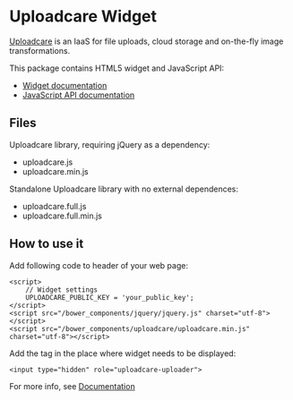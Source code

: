 Uploadcare Widget
=================

[Uploadcare](https://uploadcare.com) is an IaaS for file uploads,
cloud storage and on-the-fly image transformations.

This package contains HTML5 widget and JavaScript API:

  * [Widget documentation](https://uploadcare.com/documentation/widget/)
  * [JavaScript API documentation](https://uploadcare.com/documentation/javascript_api/)


## Files

Uploadcare library, requiring jQuery as a dependency:

  * uploadcare.js
  * uploadcare.min.js

Standalone Uploadcare library with no external dependences:

  * uploadcare.full.js
  * uploadcare.full.min.js

## How to use it

Add following code to header of your web page:

    <script>
        // Widget settings
        UPLOADCARE_PUBLIC_KEY = 'your_public_key';
    </script>
    <script src="/bower_components/jquery/jquery.js" charset="utf-8"></script>
    <script src="/bower_components/uploadcare/uploadcare.min.js" charset="utf-8"></script>

Add the tag in the place where widget needs to be displayed:

    <input type="hidden" role="uploadcare-uploader">

For more info, see [Documentation](https://uploadcare.com/documentation/)

